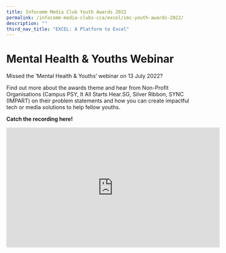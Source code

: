 ```yaml
---
title: Infocomm Media Club Youth Awards 2022
permalink: /infocomm-media-clubs-cca/excel/imc-youth-awards-2022/
description: ""
third_nav_title: "EXCEL: A Platform to Excel"
---
```

# Mental Health &amp; Youths Webinar

Missed the ‘Mental Health &amp; Youths’ webinar on 13 July 2022?

Find out more about the awards theme and hear from Non-Profit Organisations (Campus PSY, It All Starts Hear.SG, Silver Ribbon, SYNC (IMPART) on their problem statements and how you can create impactful tech or media solutions to help fellow youths.

**Catch the recording here!**

<iframe allowfullscreen="" allow="accelerometer; autoplay; clipboard-write; encrypted-media; gyroscope; picture-in-picture" frameborder="0" title="YouTube video player" src="https://www.youtube.com/embed/Bp6BTMaD214" height="315" width="560"></iframe>